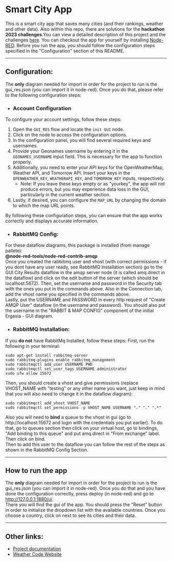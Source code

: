 # Smart City App
This is a smart city app that saves many cities (and their rankings, weather and other data). Also within this repo, there are solutions for the <strong>hackathon 2023 challenges</strong>.You can view a detailed description of this project and the challenges [here](https://docs.google.com/document/d/1qboEuLH-l-9isQfCn9RzCzkCyO4TYGtqEFc8UejJHHo/edit?usp=sharing). You can checkout the app for yourself by installing [Node-RED](https://nodered.org/). Before you run the app, you should follow the configuration steps specified in the "Configuration" section of this README.

---
## Configuration:
The <strong>only</strong> diagram needed for import in order for the project to run is the gui_res.json (you can import it in node-red). Once you do that, please refer to the following configuration steps:

* ### Account Configuration

To configure your account settings, follow these steps:

1. Open the `GUI_RES` flow and locate the `init GUI` node.
2. Click on the node to access the configuration options.
3. In the configuration panel, you will find several required keys and usernames.
4. Provide your Geonames username by entering it in the `GEONAMES_USERNAME` input field. This is necessary for the app to function properly.
5. Additionally, you need to enter your API keys for the OpenWeatherMap, Weather API, and Tomorrow API. Insert your keys in the `OPENWEATHER_KEY`, `WEATHERAPI_KEY`, and `TOMORROW_KEY` inputs, respectively.
   - Note: If you leave these keys empty or as "yourkey", the app will not produce errors, but you may experience data loss in the GUI, particularly in the current weather section.
6. Lastly, if desired, you can configure the `MAP_URL` by changing the domain to which the map URL points.

By following these configuration steps, you can ensure that the app works correctly and displays accurate information.

* ### RabbitMQ Config:
For these dataflow diagrams, this package is installed (from manage pallete):<br>
<strong>@node-red-tools/node-red-contrib-amqp</strong>
<br>
Once you created the rabbitmq user and vhost (with correct permissions - if you dont have any user ready, see RabbitMQ Installation section) go to the GUI City Results dataflow in the amqp server node (it is called amq.direct in the dataflow) and click on the edit button of the server (which should be localhost:5672). Then, set the username and password in the Security tab with the ones you put in the commands above. Also in the Connection tab, add the vhost name you specified in the commands above.
<br>
Lastly, put the USERNAME and PASSWORD in every http request of "Create AMQP User" dataflow (in the username and password). You should also put the username in the "RABBIT & MAP CONFIG" component of the initial Ergasia - GUI diagram.

* ### RabbitMQ Installation:

If you <strong>do not</strong> have RabbitMq Installed, follow these steps:
First, run the following in your terminal:

```
sudo apt-get install rabbitmq-server
sudo rabbitmq-plugins enable rabbitmq_management
sudo rabbitmqctl add_user USERNAME PWD
sudo rabbitmqctl set_user_tags USERNAME administrator
sudo ufw allow 15672
```
Then, you should create a vhost and give permissions (replace VHOST_NAME with "testing" or any other name you want, just keep in mind that you will also need to change it in the dataflow diagram):
```
sudo rabbitmqctl add_vhost VHOST_NAME
sudo rabbitmqctl set_permissions -p VHOST_NAME USERNAME "." "." ".*"
```
Also you will need to <strong>bind</strong> a queue to the vhost in gui (go to http://localhost:15672 and login with the credentials you put earlier). To do that, go to queues section then click on your virtual host, go to bindings, "Add binding to this queue" and put amq.direct in "From exchange" label. Then click on bind.
<br>
Then to add this user to the dataflow you can follow the rest of the steps as shown in the RabbitMQ Config Section.

---
## How to run the app
The <strong>only</strong> diagram needed for import in order for the project to run is the gui_res.json (you can import it in node-red). Once you do that and you have done the configuration correctly, press deploy (in node-red) and go to http://127.0.0.1:1880/ui.
<br>There you will find the gui of the app. You should press the "Reset" button in order to initialize the dropdown list with the available countries. Once you choose a country, click on next to see its cities and their data.


---
## Other links:
* [Project documentation](https://docs.google.com/document/d/1qboEuLH-l-9isQfCn9RzCzkCyO4TYGtqEFc8UejJHHo/edit?usp=sharing)
* [Weather Code Website](https://www.nodc.noaa.gov/archive/arc0021/0002199/1.1/data/0-data/HTML/WMO-CODE/WMO4677.HTM)
